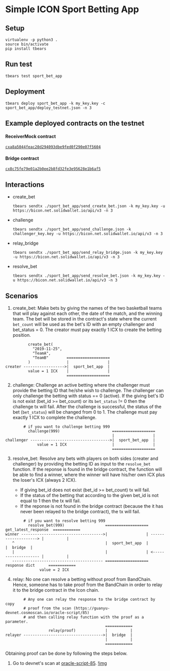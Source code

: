 # Simple ICON Sport Betting App

## Setup

```
virtualenv -p python3 .
source bin/activate
pip install tbears
```

## Run test

```
tbears test sport_bet_app
```

## Deployment

```
tbears deploy sport_bet_app -k my_key.key -c sport_bet_app/deploy_testnet.json -n 3
```

## Example deployed contracts on the testnet

#### ReceiverMock contract

[`cxa8a5044feac20d294093dbe9fed0f290e07f5604`](https://bicon.tracker.solidwallet.io/contract/cxa8a5044feac20d294093dbe9fed0f290e07f5604#readcontract)

#### Bridge contract

[`cx8c75fe79e01a2b0ee2b8fd32fe3e95628e1b6af5`](https://bicon.tracker.solidwallet.io/contract/cx8c75fe79e01a2b0ee2b8fd32fe3e95628e1b6af5#readcontract)

## Interactions

- create_bet

  ```
  tbears sendtx ./sport_bet_app/send_create_bet.json -k my_key.key -u https://bicon.net.solidwallet.io/api/v3 -n 3
  ```

- challenge

  ```
  tbears sendtx ./sport_bet_app/send_challenge.json -k challenger_key.key -u https://bicon.net.solidwallet.io/api/v3 -n 3
  ```

- relay_bridge

  ```
  tbears sendtx ./sport_bet_app/send_relay_bridge.json -k my_key.key -u https://bicon.net.solidwallet.io/api/v3 -n 3
  ```

- resolve_bet
  ```
  tbears sendtx ./sport_bet_app/send_resolve_bet.json -k my_key.key -u https://bicon.net.solidwallet.io/api/v3 -n 3
  ```

## Scenarios

1. create_bet: Make bets by giving the names of the two basketball teams that will play against each other, the date of the match, and the winning team. The bet will be stored in the contract's state where the current `bet_count` will be used as the bet's ID with an empty challenger and bet_status = 0. The creator must pay exactly 1 ICX to create the betting position.

```
          create_bet(
            "2019-11-25",
            "TeamA",
            "TeamB"        ===================
          )                |                 |
creater ------------------>|  sport_bet_app  |
          value = 1 ICX    |                 |
                           ===================
```

2. challenge: Challenge an active betting where the challenger must provide the betting ID that he/she wish to challenge. The challenger can only challenge the betting with status == 0 (active). If the giving bet's ID is not exist (bet_id >= bet_count) or its `bet_status` != 0 then the challenge tx will fail. After the challenge is successful, the status of the bet (`bet_status`) will be changed from 0 to 1. The challenge must pay exactly 1 ICX to complete the challenge.

```
        # if you want to challenge betting 999
          challenge(999)                       ===================
                                               |                 |
challenger ----------------------------------->|  sport_bet_app  |
              value = 1 ICX                    |                 |
                                               ===================
```

3. resolve_bet: Resolve any bets with players on both sides (creater and challenger) by providing the betting ID as input to the `resolve_bet` function. If the reponse is found in the bridge contract, the function will be able to find a winner, where the winner will have his/her own ICX plus the loser's ICX (always 2 ICX).

   - If giving bet_id does not exist (bet_id >= bet_count) tx will fail.
   - If the status of the betting that according to the given bet_id is not equal to 1 then the tx will fail.
   - If the reponse is not found in the bridge contract (because the it has never been relayed to the bridge contract), the tx will fail.

```
        # if you want to resolve betting 999
          resolve_bet(999)                  ===================  get_latest_response  ============
winner ------------------------------------>|                 | --------------------> |          |
   ^                                        |  sport_bet_app  |                       |  bridge  |
   |                                        |                 | <-------------------- |          |
   ---------------------------------------- ===================    response dict      ============
               value = 2 ICX
```

4. relay: No one can resolve a betting without proof from BandChain. Hence, someone has to take proof from the BandChain in order to relay it to the bridge contract in the Icon chain.

```
        # Any one can relay the response to the bridge contract by copy
        # proof from the scan (https://guanyu-devnet.cosmoscan.io/oracle-script/85)
        # and then calling relay function with the proof as a parameter.
                                            ============
                   relay(proof)             |          |
relayer ----------------------------------->|  bridge  |
                                            |          |
                                            ============

```

Obtaining proof can be done by following the steps below.

1. Go to devnet's scan at [oracle-script-85](https://guanyu-devnet.cosmoscan.io/oracle-script/85).
   [!img](https://user-images.githubusercontent.com/12705423/93473449-3ca5f400-f920-11ea-94f9-99bb87c3efe1.png)
